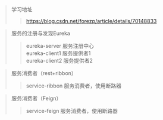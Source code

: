 >学习地址
>>https://blog.csdn.net/forezp/article/details/70148833

>服务的注册与发现Eureka
>>eureka-server 服务注册中心    
eureka-client1  服务提供者1   
eureka-client2  服务提供者2   

>服务消费者（rest+ribbon）
>>service-ribbon    服务消费者，使用断路器

>服务消费者（Feign）
>>service-feign     服务消费者，使用断路器
